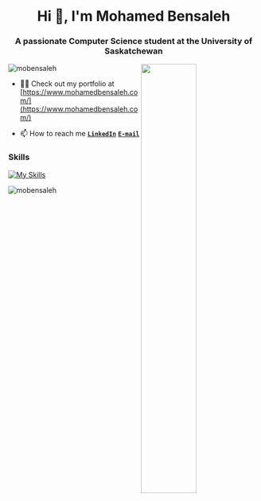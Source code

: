 <h1 align="center">Hi 👋, I'm Mohamed Bensaleh</h1>
<h3 align="center">A passionate Computer Science student at the University of Saskatchewan</h3>
<img src="https://imgur.com/Z9n1y5S.gif" height=47% width=47% align="right">

<p align="left"> <img src="https://komarev.com/ghpvc/?username=mobensaleh&label=Profile%20views&color=0e75b6&style=flat" alt="mobensaleh" /> </p>

- 👨‍💻 Check out my portfolio at [https://www.mohamedbensaleh.com/](https://www.mohamedbensaleh.com/)

- 📫 How to reach me **<code><a href="https://www.linkedin.com/in/mohamedbensaleh/">LinkedIn</a></code>** **<code>[E-mail](mailto:mohamed.bensaleh@usask.ca)</code>**

### Skills
[![My Skills](https://skillicons.dev/icons?i=git,html,idea,java,js,bash,c,css,sass,docker,linux,md,mongodb,nuxtjs,nodejs,py,react,vue,webpack,bootstrap,ts,vscode,&perline=7)](https://skillicons.dev)


<p><img align="center" src="https://github-readme-streak-stats.herokuapp.com/?user=mobensaleh&" alt="mobensaleh" /></p>
